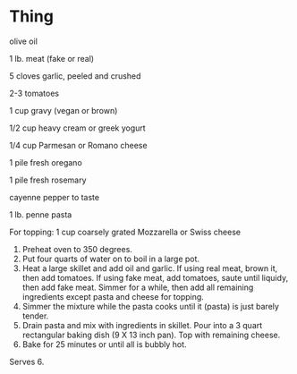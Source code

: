 # Thing

olive oil

1 lb. meat (fake or real)

5 cloves garlic, peeled and crushed

2-3 tomatoes

1 cup gravy (vegan or brown)

1/2 cup heavy cream or greek yogurt

1/4 cup Parmesan or Romano cheese

1 pile fresh oregano

1 pile fresh rosemary

cayenne pepper to taste

1 lb. penne pasta

For topping: 1 cup coarsely grated Mozzarella or Swiss cheese


1.  Preheat oven to 350 degrees.
2.  Put four quarts of water on to boil in a large pot.
3.  Heat a large skillet and add oil and garlic. If using real meat, brown it, then add tomatoes. If using fake meat, add tomatoes, saute until liquidy, then add fake meat.  Simmer for a while, then add all remaining ingredients except pasta and cheese for topping.
4.  Simmer the mixture while the pasta cooks until it (pasta) is just barely tender.
5.  Drain pasta and mix with ingredients in skillet.  Pour into a 3 quart rectangular baking dish (9 X 13 inch pan).  Top with remaining cheese.
6. Bake for 25 minutes or until all is bubbly hot.

Serves 6.
